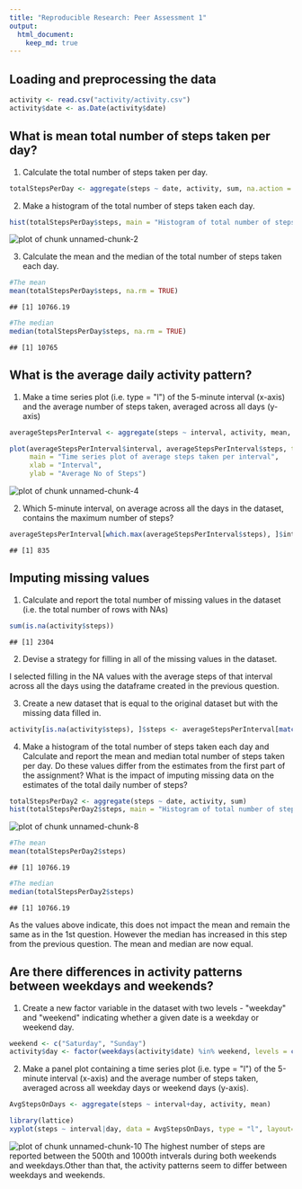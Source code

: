 ```yaml
---
title: "Reproducible Research: Peer Assessment 1"
output: 
  html_document:
    keep_md: true
---
```


## Loading and preprocessing the data

```r
activity <- read.csv("activity/activity.csv")
activity$date <- as.Date(activity$date)
```



## What is mean total number of steps taken per day?

1. Calculate the total number of steps taken per day.

```r
totalStepsPerDay <- aggregate(steps ~ date, activity, sum, na.action = na.omit)
```

2. Make a histogram of the total number of steps taken each day.

```r
hist(totalStepsPerDay$steps, main = "Histogram of total number of steps taken per day", xlab = "Total Number of steps taken per day")
```

![plot of chunk unnamed-chunk-2](figure/unnamed-chunk-2-1.png)

3. Calculate the mean and the median of the total number of steps taken each day.


```r
#The mean
mean(totalStepsPerDay$steps, na.rm = TRUE)
```

```
## [1] 10766.19
```

```r
#The median
median(totalStepsPerDay$steps, na.rm = TRUE)
```

```
## [1] 10765
```

## What is the average daily activity pattern?

1. Make a time series plot (i.e. type = "l") of the 5-minute interval (x-axis) and the average number of steps taken, averaged across all days (y-axis)


```r
averageStepsPerInterval <- aggregate(steps ~ interval, activity, mean, na.action = na.omit)

plot(averageStepsPerInterval$interval, averageStepsPerInterval$steps, type = 'l', 
     main = "Time series plot of average steps taken per interval", 
     xlab = "Interval", 
     ylab = "Average No of Steps")
```

![plot of chunk unnamed-chunk-4](figure/unnamed-chunk-4-1.png)

2. Which 5-minute interval, on average across all the days in the dataset, contains the maximum number of steps?


```r
averageStepsPerInterval[which.max(averageStepsPerInterval$steps), ]$interval
```

```
## [1] 835
```

## Imputing missing values
1. Calculate and report the total number of missing values in the dataset (i.e. the total number of rows with NAs)


```r
sum(is.na(activity$steps))
```

```
## [1] 2304
```
2. Devise a strategy for filling in all of the missing values in the dataset.

I selected filling in the NA values with the average steps of that interval across all the days using the dataframe created in the previous question.

3. Create a new dataset that is equal to the original dataset but with the missing data filled in.


```r
activity[is.na(activity$steps), ]$steps <- averageStepsPerInterval[match(averageStepsPerInterval$interval, activity$interval), 2]
```

4. Make a histogram of the total number of steps taken each day and Calculate and report the mean and median total number of steps taken per day. Do these values differ from the estimates from the first part of the assignment? What is the impact of imputing missing data on the estimates of the total daily number of steps?


```r
totalStepsPerDay2 <- aggregate(steps ~ date, activity, sum)
hist(totalStepsPerDay2$steps, main = "Histogram of total number of steps taken per day", xlab = "Total Number of steps taken per day")
```

![plot of chunk unnamed-chunk-8](figure/unnamed-chunk-8-1.png)

```r
#The mean
mean(totalStepsPerDay2$steps)
```

```
## [1] 10766.19
```

```r
#The median
median(totalStepsPerDay2$steps)
```

```
## [1] 10766.19
```

As the values above indicate, this does not impact the mean and remain the same as in the 1st question. However the median has increased in this step from the previous question. The mean and median are now equal.


## Are there differences in activity patterns between weekdays and weekends?
1. Create a new factor variable in the dataset with two levels - "weekday" and "weekend" indicating whether a given date is a weekday or weekend day.


```r
weekend <- c("Saturday", "Sunday")
activity$day <- factor(weekdays(activity$date) %in% weekend, levels = c(TRUE, FALSE), labels = c("Weekend", "Weekday"))
```

2. Make a panel plot containing a time series plot (i.e. type = "l") of the 5-minute interval (x-axis) and the average number of steps taken, averaged across all weekday days or weekend days (y-axis).


```r
AvgStepsOnDays <- aggregate(steps ~ interval+day, activity, mean)

library(lattice)
xyplot(steps ~ interval|day, data = AvgStepsOnDays, type = "l", layout= c(1,2), xlab = "Intervals", ylab = "Number of Steps")
```

![plot of chunk unnamed-chunk-10](figure/unnamed-chunk-10-1.png)
The highest number of steps are reported between the 500th and 1000th intverals during both weekends and weekdays.Other than that, the activity patterns seem to differ between weekdays and weekends.


